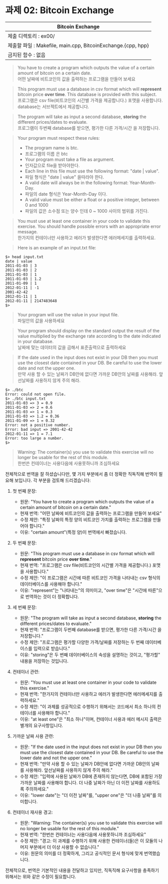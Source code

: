 # 과제 02: Bitcoin Exchange

 |Bitcoin Exchange|
 |---|
 |제출 디렉토리 : ex00/|
 |제출할 파일 : Makefile, main.cpp, BitcoinExchange.{cpp, hpp}|
 |금지된 함수 : 없음|


>You have to create a program which outputs the value of a certain amount of bitcoin on a certain date.  
> 어떤 날짜에 비트코인의 값을 출력하는 프로그램을 만들어 보세요

> This program must use a database in csv format which will **represent** bitcoin price **over time**. This database is provided with this subject.  
> 프로그램은 csv file(비트코인의 시간별 가격을 제공합니다.) 포맷을 사용합니다. database는 서브젝트에서 제공합니다.  

> The program will take as input a second database, **storing** the different prices/dates to evaluate.  
> 프로그램이 두번째 database를 받으면, 평가한 다른 가격/시간 을 저장합니다.  

> Your program must respect these rules:  
> * The program name is btc.  
> * 프로그램의 이름 은 btc  
> * Your program must take a file as argument.    
> * 인자값으로 file을 받아야한다.  
> * Each line in this file must use the following format: "date | value".  
> * 파일 형식은 "date | value"  을따라야 한다.  
> * A valid date will always be in the following format: Year-Month-Day.    
> * 파일의 date 형식은 Year-Month-Day 이다.  
> * A valid value must be either a float or a positive integer, between 0 and 1000  
> * 파일의 값은 소수점 또는 양수 인데 0 ~ 1000 사이의 범위를 가진다.  

> You must use at least one container in your code to validate this exercise. You should handle possible errors with an appropriate error message.  
> 한가지의 컨테이너만 사용하고 에러가 발생한다면 에러메세지를 출력하세요.  

> Here is an example of an input.txt file:  

```
$> head input.txt
date | value
2011-01-03 | 3
2011-01-03 | 2
2011-01-03 | 1
2011-01-03 | 1.2
2011-01-09 | 1
2012-01-11 | -1
2001-42-42
2012-01-11 | 1
2012-01-11 | 2147483648
$>
```

> Your program will use the value in your input file.  
> 파일안의 값을 사용하세요

> Your program should display on the standard output the result of the value multiplied by the exchange rate according to the date indicated in your database.  
> 날짜에 맞는 데이터의 값을 곱해서 표준출력으로 출력하세요  

> If the date used in the input does not exist in your DB then you must use the closest date contained in your DB. Be careful to use the lower date and not the upper one.  
> 만약 사용 할 수 있는 날짜가 DB안에 없다면 가까운 DB안의 날짜를 사용해라. 앞선날짜를 사용하지 않게 주의 해라.  

```
$> ./btc
Error: could not open file.
$> ./btc input.txt
2011-01-03 => 3 = 0.9
2011-01-03 => 2 = 0.6
2011-01-03 => 1 = 0.3
2011-01-03 => 1.2 = 0.36
2011-01-09 => 1 = 0.32
Error: not a positive number.
Error: bad input => 2001-42-42
2012-01-11 => 1 = 7.1
Error: too large a number.
$>
```

> Warning: The container(s) you use to validate this exercise will no longer be usable for the rest of this module.  
> 한번쓴 컨테이너는 사용다음에 사용못하니까 조심하세요


전체적으로 번역을 잘 하셨습니다만, 몇 가지 부분에서 좀 더 정확한 직독직해 번역이 필요해 보입니다. 각 부분을 검토해 드리겠습니다:

1. 첫 번째 문장:
   - 원문: "You have to create a program which outputs the value of a certain amount of bitcoin on a certain date."
   - 현재 번역: "어떤 날짜에 비트코인의 값을 출력하는 프로그램을 만들어 보세요"
   - 수정 제안: "특정 날짜의 특정 양의 비트코인 가치를 출력하는 프로그램을 만들어야 합니다."
   - 이유: "certain amount"(특정 양)이 번역에서 빠졌습니다.

2. 두 번째 문장:
   - 원문: "This program must use a database in csv format which will **represent** bitcoin price **over time**."
   - 현재 번역: "프로그램은 csv file(비트코인의 시간별 가격을 제공합니다.) 포맷을 사용합니다."
   - 수정 제안: "이 프로그램은 시간에 따른 비트코인 가격을 나타내는 csv 형식의 데이터베이스를 사용해야 합니다."
   - 이유: "represent"는 "나타내는"의 의미이고, "over time"은 "시간에 따른"으로 번역하는 것이 더 정확합니다.

3. 세 번째 문장:
   - 원문: "The program will take as input a second database, **storing** the different prices/dates to evaluate."
   - 현재 번역: "프로그램이 두번째 database를 받으면, 평가한 다른 가격/시간 을 저장합니다."
   - 수정 제안: "프로그램은 평가할 다양한 가격/날짜를 저장하는 두 번째 데이터베이스를 입력으로 받습니다."
   - 이유: "storing"은 두 번째 데이터베이스의 속성을 설명하는 것이고, "평가할" 내용을 저장하는 것입니다.

4. 컨테이너 관련:
   - 원문: "You must use at least one container in your code to validate this exercise."
   - 현재 번역: "한가지의 컨테이너만 사용하고 에러가 발생한다면 에러메세지를 출력하세요."
   - 수정 제안: "이 과제를 성공적으로 수행하기 위해서는 코드에서 최소 하나의 컨테이너를 사용해야 합니다."
   - 이유: "at least one"은 "최소 하나"이며, 컨테이너 사용과 에러 메시지 출력은 별개의 요구사항입니다.

5. 가까운 날짜 사용 관련:
   - 원문: "If the date used in the input does not exist in your DB then you must use the closest date contained in your DB. Be careful to use the lower date and not the upper one."
   - 현재 번역: "만약 사용 할 수 있는 날짜가 DB안에 없다면 가까운 DB안의 날짜를 사용해라. 앞선날짜를 사용하지 않게 주의 해라."
   - 수정 제안: "입력에 사용된 날짜가 DB에 존재하지 않는다면, DB에 포함된 가장 가까운 날짜를 사용해야 합니다. 더 나중 날짜가 아닌 더 이전 날짜를 사용하도록 주의하세요."
   - 이유: "lower date"는 "더 이전 날짜"를, "upper one"은 "더 나중 날짜"를 의미합니다.

6. 컨테이너 재사용 경고:
   - 원문: "Warning: The container(s) you use to validate this exercise will no longer be usable for the rest of this module."
   - 현재 번역: "한번쓴 컨테이너는 사용다음에 사용못하니까 조심하세요"
   - 수정 제안: "경고: 이 과제를 수행하기 위해 사용한 컨테이너(들)은 이 모듈의 나머지 부분에서 더 이상 사용할 수 없습니다."
   - 이유: 원문의 의미를 더 정확하게, 그리고 공식적인 문서 형식에 맞게 번역했습니다.

전체적으로, 번역은 기본적인 내용을 전달하고 있지만, 직독직해 요구사항을 충족하기 위해서는 위와 같은 수정이 필요합니다.